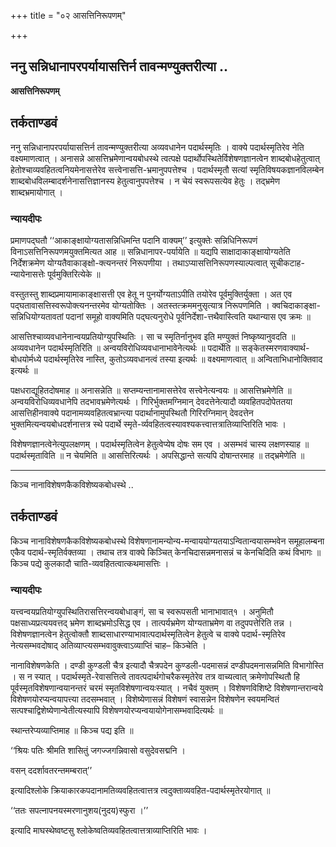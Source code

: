 +++
title = "०२ आसत्तिनिरूपणम्"

+++


## ननु सन्निधानापरपर्यायासत्तिर्न तावन्मण्युक्तरीत्या ..

**आसत्तिनिरूपणम्**

## **तर्कताण्डवं**

ननु सन्निधानापरपर्यायासत्तिर्न तावन्मण्युक्तरीत्या अव्यवधानेन पदार्थस्मृतिः । वाक्ये पदार्थस्मृतिरेव नेति वक्ष्यमाणत्वात् । अनासन्ने आसत्तिभ्रमेणान्वयबोधस्थे त्वत्पक्षे पदार्थोपस्थितेर्विशेषणज्ञानत्वेन शाब्दबोधहेतुत्वात् हेतोश्चाव्यवहितत्वनियमेनासत्तेरेव सत्त्वेनासत्ति-भ्रमानुपपत्तेश्च । पदार्थस्मृतौ सत्यां स्मृतिविषयकज्ञानविलम्बेन शाब्दबोधविलम्बादर्शनेनासत्तिज्ञानस्य हेतुत्वानुपपत्तेश्च । न चेयं स्वरूपसत्येव हेतुः । तद्भ्रमेण शाब्दभ्रमायोगात् ।

### **न्यायदीपः**

प्रमाणपद्घतौ ‘‘आकाङ्क्षायोग्यतासन्निधिमन्ति पदानि वाक्यम्’’ इत्युक्तेः सन्निधिनिरूपणं विनाऽसत्तिनिरूपणमयुक्तमित्यत आह ॥ सन्निधानापर-पर्यायेति ॥ यद्यपि साक्षादाकाङ्क्षायोग्यतेति निर्देशक्रमेण योग्यतैवाकाङ्क्षो-क्त्यनन्तरं निरूपणीया । तथाऽप्यासत्तिनिरूपणस्याल्पत्वात् सूचीकटाह-न्यायेनासत्तेः पूर्वमुक्तिरित्येके ॥

वस्तुतस्तु शाब्दप्रमायामाकाङ्क्षासत्ती एव हेतू न पुनर्योग्यताऽपीति तयोरेव पूर्वमुक्तिर्युक्ता । अत एव पद्घतावासत्तिस्वरूपोक्त्यनन्तरमेव योग्यतोक्तिः । अतस्तत्क्रममनुसृत्यात्र निरूपणमिति । क्वचिदाकाङ्क्षा-सन्निधियोग्यतावतां पदानां समूहो वाक्यमिति पद्घत्यनुरोधे पूर्वनिर्देशा-त्तथैवास्त्विति यथान्यास एव क्रमः ॥

आसत्तिश्चाव्यवधानेनान्वयप्रतियोग्युपस्थितिः । सा च स्मृतिर्नानुभव इति मण्युक्तं निष्कृष्यानुवदति ॥ अव्यवधानेन पदार्थस्मृतिरिति ॥ अन्वयविरोधिव्यवधानाभावेनेत्यर्थः ॥ पदार्थेति ॥ सङ्केतस्मरणवाक्यार्थ-बोधयोर्मध्ये पदार्थस्मृतिरेव नास्ति, कुतोऽव्यवधानत्वं तस्या इत्यर्थः ॥ वक्ष्यमाणत्वात् ॥ अन्विताभिधानोक्तिवाद इत्यर्थः ॥

पक्षधराद्यूहितदोषमाह ॥ अनासन्नेति ॥ सप्तम्यन्तानामासत्तेरेव सत्त्वेनेत्यन्वयः ॥ आसत्तिभ्रमेणेति ॥ अन्वयविरोधिव्यवधानेपि तदभावभ्रमेणेत्यर्थः । गिरिर्भुक्तमग्निमान् देवदत्तेनेत्यादौ व्यवहितपदोपेततया आसत्तिहीनवाक्ये पदानामव्यवहितत्वभ्रान्त्या पदार्थानामुपस्थितौ गिरिरग्निमान् देवदत्तेन भुक्तमित्यन्वयबोधदर्शनात्तत्र स्थे पदार्थे स्मृते-र्व्यवहितत्वस्यावश्यकत्त्वात्तत्रातिव्याप्तिरिति भावः ।

विशेषणज्ञानत्वेनेत्युपलक्षणम् । पदार्थस्मृतित्वेन हेतुत्वेप्येष दोषः सम एव । असम्भवं चास्य लक्षणस्याह ॥ पदार्थस्मृताविति ॥ न चेयमिति ॥ आसत्तिरित्यर्थः । अपसिद्धान्ते सत्यपि दोषान्तरमाह ॥ तद्भ्रमेणेति ॥

------------------------------------------------------------------------

किञ्च नानाविशेषणकैकविशेष्यकबोधस्थे ..

## **तर्कताण्डवं**

किञ्च नानाविशेषणकैकविशेष्यकबोधस्थे विशेषणानामन्योन्य-मन्वाययोग्यतयाऽन्वितान्वयासम्भवेन समूहालम्बना एकैव पदार्थ-स्मृतिर्वक्तव्या । तथाच तत्र वाक्ये किञ्चित् केनचिदासन्नमनासन्नं च केनचिदिति कथं विभागः ॥ किञ्च पद्ये कुलकादौ चाति-व्यवहितत्वात्कथमासत्तिः ।

### **न्यायदीपः**

यत्त्वन्वयप्रतियोग्युपस्थितिरासत्तिरन्वयबोधाङ्गं, सा च स्वरूपसती भानाभावात्१ । अनुमितौ पक्षसाध्यप्रत्ययवत्तद् भ्रमेण शाब्दभ्रमोऽसिद्ध एव । तात्पर्यभ्रमेण योग्यताभ्रमेण वा तदुपपत्तेरिति तन्न । विशेषणज्ञानत्वेन हेतुत्वोक्तौ शाब्दसाधारण्याभावात्पदार्थस्मृतित्वेन हेतुत्वे च वाक्ये पदार्थ-स्मृतिरेव नेत्यसम्भवदोषाद् अतिव्याप्त्यसम्भवावुक्त्वाऽव्याप्तिं चाह– किञ्चेति ।

नानाविशेषणकेति । दण्डी कुण्डली चैत्र इत्यादौ चैत्रपदेन कुण्डली-पदमासन्नं दण्डीपदमनासन्नमिति विभागोस्ति । स न स्यात् । पदार्थस्मृते-रेवासत्तित्वे तावत्पदार्थगोचरैकस्मृतेरेव तत्र वाच्यत्वात् क्रमेणोपस्थितौ हि पूर्वस्मृतविशेषणान्वयानन्तरं चरमं स्मृतविशेषणान्वयःस्यात् । नचैवं युक्तम् । विशेषणविशिष्टे विशेषणान्तरान्वये विशेषणयोरप्यन्वयापत्त्या तदसम्भवात् । विशेष्येणासन्नं विशेषणं स्वासन्नेन विशेषणेन स्वयमन्वितं सत्पश्चाद्विशेष्येणान्वेतीत्यस्यापि विशेषणयोरप्यन्वयायोगेनासम्भवादित्यर्थः ॥

स्थान्तरेप्यव्याप्तिमाह ॥ किञ्च पद्य इति ॥

‘‘श्रियः पतिः श्रीमति शासितुं जगज्जगन्निवासो वसुदेवसद्मनि ।

वसन् ददर्शावतरन्तमम्बरात्’’

इत्यादिश्लोके क्रियाकारकपदानामतिव्यवहितत्वात्तत्र त्वदुक्ताव्यवहित-पदार्थस्मृतेरयोगात् ॥

‘‘ततः सपत्नापनयस्मरणानुशय(नुदय)स्फुरा ।’’

इत्यादि माघस्थेष्वष्टसु श्लोकेष्वतिव्यवहितत्वात्तत्राव्याप्तिरिति भावः ।

